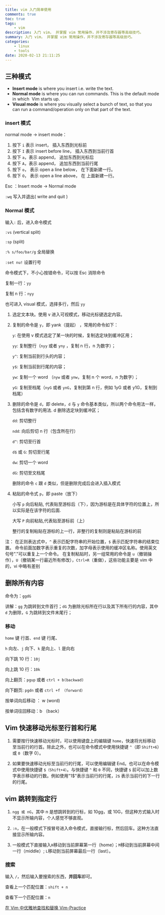 ```yaml
---
title: vim 入门简单使用
comments: true
toc: true
tags:
    - vim
description: 入门 vim， 并掌握 vim 常用操作，并不涉及寄存器等高级技巧。
summary: 入门 vim， 并掌握 vim 常用操作，并不涉及寄存器等高级技巧。
categories:
    - linux
    - tools
date: 2020-02-13 21:11:25
---
```


## 三种模式

-   **Insert mode** is where you insert i.e. write the text.
-   **Normal mode** is where you can run commands. This is the default mode in which  Vim starts up.
-   **Visual mode** is where you visually select a bunch of text, so that you can run a command/operation only on that part of the text.

### insert 模式

normal mode → insert mode：

1. 按下 `i` 表示 insert， 插入东西到光标前
2. 按下 `I` 表示 insert before line， 插入东西到当前行首
3. 按下 `a`，表示 append， 追加东西到光标后
4. 按下 `A`，表示 append， 追加东西到当前行尾
5. 按下 `o`， 表示 open a line below， 在下面新建一行。
6. 按下 `O`， 表示 open a line above， 在 上面新建一行。

Esc ：Insert mode → Normal mode

`:wq` 写入并退出( write and quit )

### Normal 模式

输入`:` 后，进入命令模式

`:vs` (vertical split)

`:sp` (split)

`:% s/foo/bar/g` 全局替换

`:set nu!` 设置行号

命令模式下，不小心按错命令，可以按 Esc 消除命令

复制一行：`yy`

复制 n 行：`nyy`

也可进入 visual 模式，选择多行，然后 `yy`

1. 选定文本块。使用 v 进入可视模式，移动光标键选定内容。
2. 复制的命令是 `y`，即 yank（提起） ，常用的命令如下：

    `y`: 在使用 v 模式选定了某一块的时候，复制选定块到缓冲区用；

    `yy`: 复制整行（`nyy` 或者 `yny` ，复制 n 行，n 为数字）；

    `y^`: 复制当前到行头的内容；

    `y$`: 复制当前到行尾的内容；

    `yw`: 复制一个 word （`nyw` 或者 `ynw`，复制 n 个 word，n 为数字）；

    `yG`: 复制至档尾（`nyG` 或者 `ynG`，复制到第 n 行，例如 1yG 或者 y1G，复制到档尾）

3. 删除的命令是 `d`，即 delete，`d` 与 `y` 命令基本类似，所以两个命令用法一样，包括含有数字的用法. d 删除选定块到缓冲区；

    `dd`: 剪切整行

    `ndd`: 向后剪切 n 行（包含所在行）

    `d^`: 剪切至行首

    `d$` 或 `G`: 剪切至行尾

    `dw`: 剪切一个 word

    `dG`: 剪切至文档尾

    删除的命令 `c` 跟 `d` 类似，但是删除完成后会进入插入模式

4. 粘贴的命令式 `p`，即 paste（放下）

    小写 `p` 向后粘贴, 代表贴至游标后（下），因为游标是在具体字符的位置上，所以实际是在该字符的后面.

    大写 `P` 向前粘贴,代表贴至游标前（上）

    整行的复制粘贴在游标的上一行，非整行的复制则是粘贴在游标的前

注： 在正则表达式中，`^` 表示匹配字符串的开始位置，`$` 表示匹配字符串的结束位置。 命令前面加数字表示重复的次数，加字母表示使用的缓冲区名称。使用英文句号"."可以重复上一个命令。 在复制粘贴时，另一组常用的命令是 `u`（撤销操作），`U`（撤销某一行最近所有修改），`Ctrl+R`（重做），这些功能主要是 vim 中的，vi 中略有差别

## 删除所有内容

命令为：`ggdG`

讲解：`gg` 为跳转到文件首行；`dG` 为删除光标所在行以及其下所有行的内容，其中 `d` 为删除，`G` 为跳转到文件末尾行；

### 移动

`home` 键 行首、`end` 键 行尾、

`h` 向左、`j` 向下、`k` 是向上、`l` 是向右

向下跳 10 行：`10j`

向上跳 10 行：`10k`

向上翻页：`pgup` 或者 `ctrl + b(backwad)`

向下翻页: `pgdn` 或者 `ctrl +f （forward）`

按单词向后移动 ： w (word)

按单词往回移动：b （back）

## Vim 快速移动光标至行首和行尾

1. 需要按行快速移动光标时，可以使用键盘上的编辑键 `home`，快速将光标移动至当前行的行首。除此之外，也可以在命令模式中使用快捷键 `^`（即 `Shift+6`）或 `0`（数字 0）。

2. 如果要快速移动光标至当前行的行尾，可以使用编辑键 End。也可以在命令模式中使用快捷键 `$（Shift+4）`。与快捷键 `^` 和 `0` 不同，快捷键 `$` 前可以加上数字表示移动的行数。例如使用"1\$"表示当前行的行尾，`2$` 表示当前行的下一行的行尾。

## vim 跳转到指定行

1. `ngg 或 nG`，其中 n 是想跳转到的行标，如 10gg，或 10G，但这种方式输入时不显示所输内容，个人感觉不够直观。

2. `:n`，在一般模式下按冒号进入命令模式，直接输行标，然后回车。这种方法直接显示所输内容。

3. 一般模式下直接输入`H`移动到当前屏幕第一行（home）；`M`移动到当前屏幕中间一行（middle）; `L`移动到当前屏幕最后一行（last）。

### 搜索

输入 `/`，然后输入要搜索的东西，**并回车**即可。

查看上一个匹配位置：`shift + n`

查看下一个匹配位置：`n`

[在 Vim 中优雅地查找和替换 Vim-Practice](https://harttle.land/2016/08/08/vim-search-in-file.html)
